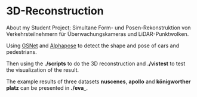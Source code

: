 # 3D-Reconstruction
About my Student Project: Simultane Form- und Posen-Rekonstruktion von Verkehrsteilnehmern für Überwachungskameras und LiDAR-Punktwolken.

Using [GSNet](https://github.com/lkeab/gsnet.git) and [Alphapose](https://github.com/MVIG-SJTU/AlphaPose.git) to detect the shape and pose of cars and pedestrians. 

Then using the **./scripts** to do the 3D reconstruction and **./vistest** to test the visualization of the result.

The example results of three datasets **nuscenes**, **apollo** and **königworther platz** can be presented in **./eva_**.
